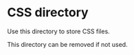 # CSS directory

Use this directory to store CSS files.

This directory can be removed if not used.
